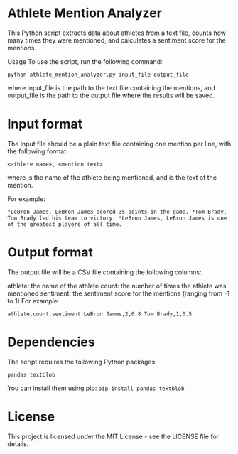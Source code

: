 # Athlete Mention Analyzer
This Python script extracts data about athletes from a text file, counts how many times they were mentioned, and calculates a sentiment score for the mentions.

Usage
To use the script, run the following command:

`python athlete_mention_analyzer.py input_file output_file`

where input_file is the path to the text file containing the mentions, and output_file is the path to the output file where the results will be saved.

# Input format
The input file should be a plain text file containing one mention per line, with the following format:

`<athlete name>, <mention text>`

where <athlete name> is the name of the athlete being mentioned, and <mention text> is the text of the mention.

For example:

`*LeBron James, LeBron James scored 35 points in the game.
*Tom Brady, Tom Brady led his team to victory.
*LeBron James, LeBron James is one of the greatest players of all time.`

# Output format
The output file will be a CSV file containing the following columns:

athlete: the name of the athlete
count: the number of times the athlete was mentioned
sentiment: the sentiment score for the mentions (ranging from -1 to 1)
For example:
  
`athlete,count,sentiment
LeBron James,2,0.8
Tom Brady,1,0.5`

# Dependencies
The script requires the following Python packages:

`pandas
textblob`
  
You can install them using pip:
`pip install pandas textblob`

# License
This project is licensed under the MIT License - see the LICENSE file for details.
